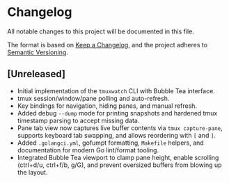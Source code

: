 # Changelog

All notable changes to this project will be documented in this file.

The format is based on [Keep a Changelog](https://keepachangelog.com/en/1.1.0/), and the project adheres to [Semantic Versioning](https://semver.org/spec/v2.0.0.html).

## [Unreleased]

- Initial implementation of the `tmuxwatch` CLI with Bubble Tea interface.
- tmux session/window/pane polling and auto-refresh.
- Key bindings for navigation, hiding panes, and manual refresh.
- Added debug `--dump` mode for printing snapshots and hardened tmux timestamp parsing to accept missing data.
- Pane tab view now captures live buffer contents via `tmux capture-pane`, supports keyboard tab swapping, and allows reordering with `[` and `]`.
- Added `.golangci.yml`, gofumpt formatting, `Makefile` helpers, and documentation for modern Go lint/format tooling.
- Integrated Bubble Tea viewport to clamp pane height, enable scrolling (ctrl+d/u, ctrl+f/b, g/G), and prevent oversized buffers from blowing up the layout.
